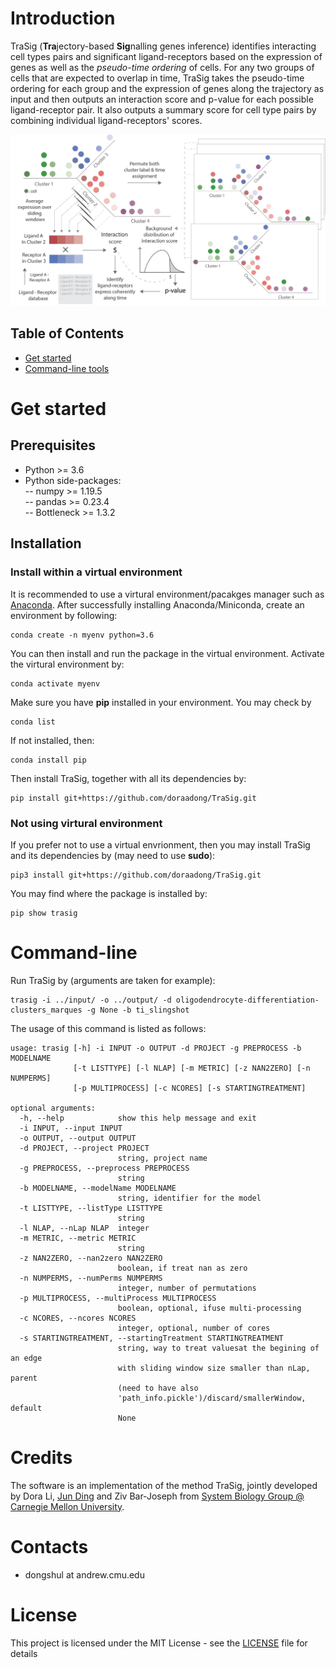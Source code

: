 # Introduction
TraSig (**Tra**jectory-based **Sig**nalling genes inference) identifies interacting cell types pairs and significant ligand-receptors based on the expression of genes as well as the *pseudo-time ordering* of cells. For any two groups of cells that are expected to overlap in time, TraSig takes the pseudo-time ordering for each group and the expression of genes along the trajectory as input and then outputs an interaction score and p-value for each possible ligand-receptor pair. It also outputs a summary score for cell type pairs by combining individual ligand-receptors' scores. 

![flowchart](./method_diagram.png)

## Table of Contents
- [Get started](#Get&nbsp;started)
- [Command-line tools](#Command-line)

# Get started 
## Prerequisites 
* Python >= 3.6
* Python side-packages:   
-- numpy >= 1.19.5  
-- pandas >= 0.23.4  
-- Bottleneck >= 1.3.2  

## Installation 

### Install within a virtual environment 

It is recommended to use a virtural environment/pacakges manager such as [Anaconda](https://www.anaconda.com/). After successfully installing Anaconda/Miniconda, create an environment by following: 

```shell
conda create -n myenv python=3.6
```

You can then install and run the package in the virtual environment. Activate the virtural environment by: 

```shell
conda activate myenv
```

Make sure you have **pip** installed in your environment. You may check by 

```shell
conda list
```

If not installed, then: 

```shell
conda install pip
```

Then install TraSig, together with all its dependencies by: 

```shell
pip install git+https://github.com/doraadong/TraSig.git
```

### Not using virtural environment

If you prefer not to use a virtual envrionment, then you may install TraSig and its dependencies by (may need to use **sudo**): 

```shell
pip3 install git+https://github.com/doraadong/TraSig.git
```

You may find where the package is installed by:
 
```shell
pip show trasig
```

# Command-line 

Run TraSig by (arguments are taken for example): 

```shell
trasig -i ../input/ -o ../output/ -d oligodendrocyte-differentiation-clusters_marques -g None -b ti_slingshot 
```
The usage of this command is listed as follows:  

```shell
usage: trasig [-h] -i INPUT -o OUTPUT -d PROJECT -g PREPROCESS -b MODELNAME
              [-t LISTTYPE] [-l NLAP] [-m METRIC] [-z NAN2ZERO] [-n NUMPERMS]
              [-p MULTIPROCESS] [-c NCORES] [-s STARTINGTREATMENT]

optional arguments:
  -h, --help            show this help message and exit
  -i INPUT, --input INPUT
  -o OUTPUT, --output OUTPUT
  -d PROJECT, --project PROJECT
                        string, project name
  -g PREPROCESS, --preprocess PREPROCESS
                        string
  -b MODELNAME, --modelName MODELNAME
                        string, identifier for the model
  -t LISTTYPE, --listType LISTTYPE
                        string
  -l NLAP, --nLap NLAP  integer
  -m METRIC, --metric METRIC
                        string
  -z NAN2ZERO, --nan2zero NAN2ZERO
                        boolean, if treat nan as zero
  -n NUMPERMS, --numPerms NUMPERMS
                        integer, number of permutations
  -p MULTIPROCESS, --multiProcess MULTIPROCESS
                        boolean, optional, ifuse multi-processing
  -c NCORES, --ncores NCORES
                        integer, optional, number of cores
  -s STARTINGTREATMENT, --startingTreatment STARTINGTREATMENT
                        string, way to treat valuesat the begining of an edge
                        with sliding window size smaller than nLap, parent
                        (need to have also
                        'path_info.pickle')/discard/smallerWindow, default
                        None
```


# Credits
The software is an implementation of the method TraSig, jointly developed by Dora Li, [Jun Ding](https://github.com/phoenixding) and Ziv Bar-Joseph from [System Biology Group @ Carnegie Mellon University](http://sb.cs.cmu.edu/).  

# Contacts
* dongshul at andrew.cmu.edu 

# License 
This project is licensed under the MIT License - see the [LICENSE](LICENSE) file for details

